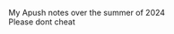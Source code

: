 My Apush notes over the summer of 2024                                                                              
Please dont cheat                           
